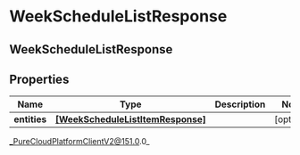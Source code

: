 # WeekScheduleListResponse

## WeekScheduleListResponse

## Properties

|Name | Type | Description | Notes|
|------------ | ------------- | ------------- | -------------|
| **entities** | [**[WeekScheduleListItemResponse]**](WeekScheduleListItemResponse) |  | [optional] |



_PureCloudPlatformClientV2@151.0.0_

